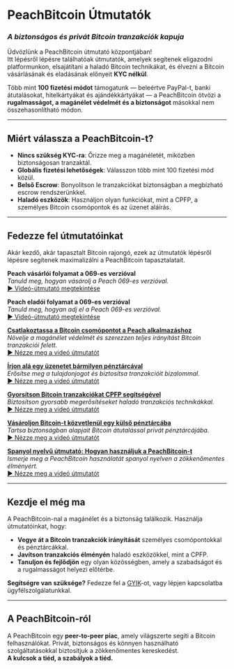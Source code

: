 # **PeachBitcoin Útmutatók**  
### *A biztonságos és privát Bitcoin tranzakciók kapuja*

Üdvözlünk a PeachBitcoin útmutató központjában!  
Itt lépésről lépésre találhatóak útmutatók, amelyek segítenek eligazodni platformunkon, elsajátítani a haladó Bitcoin technikákat, és élvezni a Bitcoin vásárlásának és eladásának előnyeit **KYC nélkül**.

Több mint **100 fizetési módot** támogatunk — beleértve PayPal-t, banki átutalásokat, hitelkártyákat és ajándékkártyákat — a PeachBitcoin ötvözi a **rugalmasságot, a magánélet védelmét és a biztonságot** másokkal nem összehasonlítható módon.

---

## Miért válassza a PeachBitcoin-t?
- **Nincs szükség KYC-ra**: Őrizze meg a magánéletét, miközben biztonságosan tranzaktál.  
- **Globális fizetési lehetőségek**: Válasszon több mint 100 fizetési mód közül.  
- **Belső Escrow**: Bonyolítson le tranzakciókat biztonságban a megbízható escrow rendszerünkkel.  
- **Haladó eszközök**: Használjon olyan funkciókat, mint a CPFP, a személyes Bitcoin csomópontok és az üzenet aláírás.

---

## Fedezze fel útmutatóinkat

Akár kezdő, akár tapasztalt Bitcoin rajongó, ezek az útmutatók lépésről lépésre segítenek maximalizálni a PeachBitcoin tapasztalatait.

**Peach vásárlói folyamat a 069-es verzióval**  
   *Tanuld meg, hogyan vásárolj a Peach 069-es verzióval.*  
   [▶ Videó-útmutató megtekintése](https://www.youtube.com/watch?v=iio88ur4VjQ)

**Peach eladói folyamat a 069-es verzióval**  
   *Tanuld meg, hogyan adj el a Peach 069-es verzióval.*  
   [▶ Videó-útmutató megtekintése](https://www.youtube.com/watch?v=bsrEEbrSUgg)

**[Csatlakoztassa a Bitcoin csomópontot a Peach alkalmazáshoz](../btcnode-to-peachapp)**  
   *Növelje a magánélet védelmét és szerezzen teljes irányítást Bitcoin tranzakciói felett.*  
   [▶ Nézze meg a videó útmutatót](https://www.youtube.com/watch?v=xtvq2i3mIYg)

**[Írjon alá egy üzenetet bármilyen pénztárcával](../sign-message)**  
   *Erősítse meg a tulajdonjogot és biztosítsa tranzakcióit bizalommal.*  
   [▶ Nézze meg a videó útmutatót](https://www.youtube.com/watch?v=xgewSfhLgtY)

**[Gyorsítson Bitcoin tranzakciókat CPFP segítségével](../accelerate-using-cpfp)**  
   *Biztosítson gyorsabb megerősítéseket haladó tranzakciós technikákkal.*  
   [▶ Nézze meg a videó útmutatót](https://www.youtube.com/watch?v=24OtQkL0CxU)

**[Vásároljon Bitcoin-t közvetlenül egy külső pénztárcába](../peachbitcoin-wallet)**  
   *Tartsa biztonságban alapjait Bitcoin átutalással privát pénztárcájába.*  
   [▶ Nézze meg a videó útmutatót](https://www.youtube.com/watch?v=d3STuVfFWfQ)

**[Spanyol nyelvű útmutató: Hogyan használjuk a PeachBitcoin-t](../peachbitcoin-in-spanish)**  
   *Ismerje meg a PeachBitcoin használatát spanyol nyelven a zökkenőmentes élményért.*  
   [▶ Nézze meg a videó útmutatót](https://www.youtube.com/watch?v=sVwSzTVIe6s)

---

## **Kezdje el még ma**  

A PeachBitcoin-nal a magánélet és a biztonság találkozik. Használja útmutatóinkat, hogy:  
- **Vegye át a Bitcoin tranzakciók irányítását** személyes csomópontokkal és pénztárcákkal.  
- **Javítson tranzakciós élményén** haladó eszközökkel, mint a CPFP.  
- **Tanuljon és fejlődjön** egy olyan közösségben, amely a szabadságot és a rugalmasságot helyezi előtérbe.

**Segítségre van szüksége?** Fedezze fel a [GYIK](https://peachbitcoin.com/faqhome)-ot, vagy lépjen kapcsolatba ügyfélszolgálatunkkal.

---

## **A PeachBitcoin-ról**  

A PeachBitcoin egy **peer-to-peer piac**, amely világszerte segíti a Bitcoin felhasználókat. Privát, biztonságos és könnyen használható szolgáltatásokkal biztosítjuk a zökkenőmentes kereskedést.  
**A kulcsok a tiéd, a szabályok a tiéd.**
